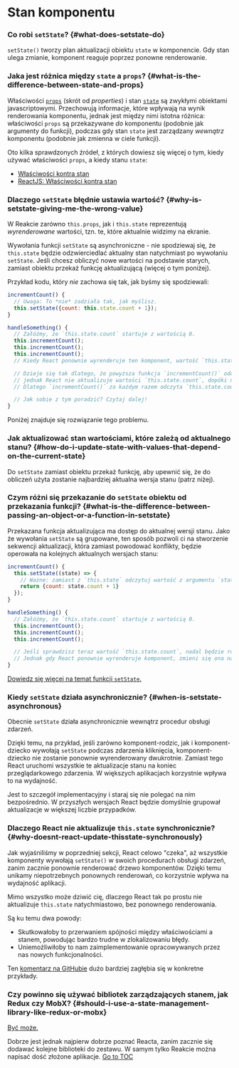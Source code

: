 
# Stan komponentu


### Co robi `setState`? {#what-does-setstate-do}

`setState()` tworzy plan aktualizacji obiektu `state` w komponencie. Gdy stan ulega zmianie, komponent reaguje poprzez ponowne renderowanie.

### Jaka jest różnica między `state` a `props`? {#what-is-the-difference-between-state-and-props}

Właściwości [`props`](./components-and-props.html) (skrót od *properties*) i stan [`state`](./state-and-lifecycle.html) są zwykłymi obiektami javascriptowymi. Przechowują informacje, które wpływają na wynik renderowania komponentu, jednak jest między nimi istotna różnica: właściwości `props` są przekazywane *do* komponentu (podobnie jak argumenty do funkcji), podczas gdy stan `state` jest zarządzany *wewnątrz* komponentu (podobnie jak zmienna w ciele funkcji).

Oto kilka sprawdzonych źródeł, z których dowiesz się więcej o tym, kiedy używać właściwości `props`, a kiedy stanu `state`:
* [Właściwości kontra stan](https://github.com/uberVU/react-guide/blob/master/props-vs-state.md)
* [ReactJS: Właściwości kontra stan](https://lucybain.com/blog/2016/react-state-vs-pros/)

### Dlaczego `setState` błędnie ustawia wartość? {#why-is-setstate-giving-me-the-wrong-value}

W Reakcie zarówno `this.props`, jak i `this.state` reprezentują *wyrenderowane* wartości, tzn. te, które aktualnie widzimy na ekranie.

Wywołania funkcji `setState` są asynchroniczne - nie spodziewaj się, że `this.state` będzie odzwierciedlać aktualny stan natychmiast po wywołaniu `setState`. Jeśli chcesz obliczyć nowe wartości na podstawie starych, zamiast obiektu przekaż funkcję aktualizującą (więcej o tym poniżej).

Przykład kodu, który *nie* zachowa się tak, jak byśmy się spodziewali:

```jsx
incrementCount() {
  // Uwaga: To *nie* zadziała tak, jak myślisz.
  this.setState({count: this.state.count + 1});
}

handleSomething() {
  // Załóżmy, że `this.state.count` startuje z wartością 0.
  this.incrementCount();
  this.incrementCount();
  this.incrementCount();
  // Kiedy React ponownie wyrenderuje ten komponent, wartość `this.state.count` będzie 1, a nie 3.

  // Dzieje się tak dlatego, że powyższa funkcja `incrementCount()` odczytuje wartość z `this.state.count`,
  // jednak React nie aktualizuje wartości `this.state.count`, dopóki nie nastąpi ponowne wyrenderowanie.
  // Dlatego `incrementCount()` za każdym razem odczyta `this.state.count` jako 0, a następnie zaplanuje zmianę na 1.

  // Jak sobie z tym poradzić? Czytaj dalej!
}
```

Poniżej znajduje się rozwiązanie tego problemu.

### Jak aktualizować stan wartościami, które zależą od aktualnego stanu? {#how-do-i-update-state-with-values-that-depend-on-the-current-state}

Do `setState` zamiast obiektu przekaż funkcję, aby upewnić się, że do obliczeń użyta zostanie najbardziej aktualna wersja stanu (patrz niżej). 

### Czym różni się przekazanie do `setState` obiektu od przekazania funkcji? {#what-is-the-difference-between-passing-an-object-or-a-function-in-setstate}

Przekazana funkcja aktualizująca ma dostęp do aktualnej wersji stanu. Jako że wywołania `setState` są grupowane, ten sposób pozwoli ci na stworzenie sekwencji aktualizacji, która zamiast powodować konflikty, będzie operowała na kolejnych aktualnych wersjach stanu:

```jsx
incrementCount() {
  this.setState((state) => {
    // Ważne: zamiast z `this.state` odczytuj wartość z argumentu `state`.
    return {count: state.count + 1}
  });
}

handleSomething() {
  // Załóżmy, że `this.state.count` startuje z wartością 0.
  this.incrementCount();
  this.incrementCount();
  this.incrementCount();

  // Jeśli sprawdzisz teraz wartość `this.state.count`, nadal będzie równa 0.
  // Jednak gdy React ponownie wyrenderuje komponent, zmieni się ona na 3.
}
```

[Dowiedz się więcej na temat funkcji `setState`.](./react-component.html#setstate)

### Kiedy `setState` działa asynchronicznie? {#when-is-setstate-asynchronous}

Obecnie `setState` działa asynchronicznie wewnątrz procedur obsługi zdarzeń.

Dzięki temu, na przykład, jeśli zarówno komponent-rodzic, jak i komponent-dziecko wywołają `setState` podczas zdarzenia kliknięcia, komponent-dziecko nie zostanie ponownie wyrenderowany dwukrotnie. Zamiast tego React uruchomi wszystkie te aktualizacje stanu na koniec przeglądarkowego zdarzenia. W większych aplikacjach korzystnie wpływa to na wydajność.

Jest to szczegół implementacyjny i staraj się nie polegać na nim bezpośrednio. W przyszłych wersjach React będzie domyślnie grupował aktualizacje w większej liczbie przypadków.

### Dlaczego React nie aktualizuje `this.state` synchronicznie? {#why-doesnt-react-update-thisstate-synchronously}

Jak wyjaśniliśmy w poprzedniej sekcji, React celowo "czeka", aż wszystkie komponenty wywołają `setState()` w swoich procedurach obsługi zdarzeń, zanim zacznie ponownie renderować drzewo komponentów. Dzięki temu unikamy niepotrzebnych ponownych renderowań, co korzystnie wpływa na wydajność aplikacji.

Mimo wszystko może dziwić cię, dlaczego React tak po prostu nie aktualizuje `this.state` natychmiastowo, bez ponownego renderowania.

Są ku temu dwa powody:

* Skutkowałoby to przerwaniem spójności między właściwościami a stanem, powodując bardzo trudne w zlokalizowaniu błędy.
* Uniemożliwiłoby to nam zaimplementowanie opracowywanych przez nas nowych funkcjonalności.

Ten [komentarz na GitHubie](https://github.com/facebook/react/issues/11527#issuecomment-360199710) dużo bardziej zagłębia się w konkretne przykłady.

### Czy powinno się używać bibliotek zarządzających stanem, jak Redux czy MobX? {#should-i-use-a-state-management-library-like-redux-or-mobx}

[Być może.](https://redux.js.org/faq/general#when-should-i-use-redux)

Dobrze jest jednak najpierw dobrze poznać Reacta, zanim zacznie się dodawać kolejne biblioteki do zestawu. W samym tylko Reakcie można napisać dość złożone aplikacje.
<span style="float: footnote;"><a href="./index.html#toc">Go to TOC</a></span>
